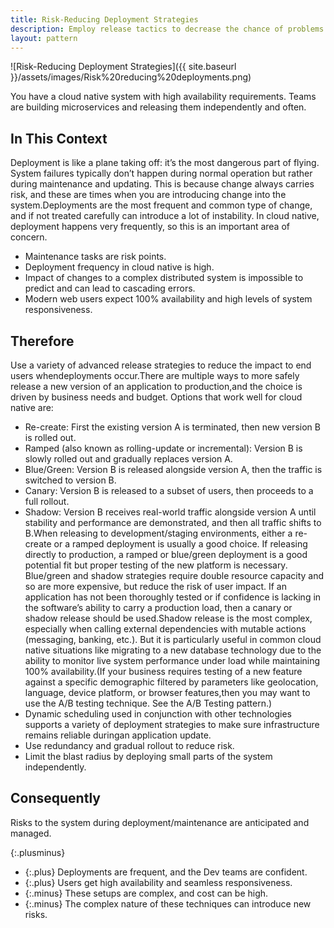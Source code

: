 ```yaml
---
title: Risk-Reducing Deployment Strategies
description: Employ release tactics to decrease the chance of problems happening when changes are introduced into the production system
layout: pattern
---
```


![Risk-Reducing Deployment Strategies]({{ site.baseurl }}/assets/images/Risk%20reducing%20deployments.png)

You have a cloud native system with high availability requirements. Teams are building microservices and releasing them independently and often.

## In This Context

Deployment is like a plane taking off: it’s the most dangerous part of flying. System failures typically don’t happen during normal operation but rather during maintenance and updating. This is because change always carries risk, and these are times when you are introducing change into the system.Deployments are the most frequent and common type of change, and if not treated carefully can introduce a lot of instability. In cloud native, deployment happens very frequently, so this is an important area of concern.

- Maintenance tasks are risk points.
- Deployment frequency in cloud native is high.
- Impact of changes to a complex distributed system is impossible to predict and can lead to cascading errors.
- Modern web users expect 100% availability and high levels of system responsiveness.

## Therefore

Use a variety of advanced release strategies to reduce the impact to end users whendeployments occur.There are multiple ways to more safely release a new version of an application to production,and the choice is driven by business needs and budget. Options that work well for cloud native are:

- Re-create: First the existing version A is terminated, then new version B is rolled out.
- Ramped (also known as rolling-update or incremental): Version B is slowly rolled out and gradually replaces version A.
- Blue/Green: Version B is released alongside version A, then the traffic is switched to version B.
- Canary: Version B is released to a subset of users, then proceeds to a full rollout.
- Shadow: Version B receives real-world traffic alongside version A until stability and performance are demonstrated, and then all traffic shifts to B.When releasing to development/staging environments, either a re-create or a ramped deployment is usually a good choice. If releasing directly to production, a ramped or blue/green deployment is a good potential fit but proper testing of the new platform is necessary. Blue/green and shadow strategies require double resource capacity and so are more expensive, but reduce the risk of user impact. If an application has not been thoroughly tested or if confidence is lacking in the software’s ability to carry a production load, then a canary or shadow release should be used.Shadow release is the most complex, especially when calling external dependencies with mutable actions (messaging, banking, etc.). But it is particularly useful in common cloud native situations like migrating to a new database technology due to the ability to monitor live system performance under load while maintaining 100% availability.(If your business requires testing of a new feature against a specific demographic filtered by parameters like geolocation, language, device platform, or browser features,then you may want to use the A/B testing technique. See the A/B Testing pattern.)
- Dynamic scheduling used in conjunction with other technologies supports a variety of deployment strategies to make sure infrastructure remains reliable duringan application update.
- Use redundancy and gradual rollout to reduce risk.
- Limit the blast radius by deploying small parts of the system independently.

## Consequently

Risks to the system during deployment/maintenance are anticipated and managed.

{:.plusminus}
- {:.plus} Deployments are frequent, and the Dev teams are confident.
- {:.plus} Users get high availability and seamless responsiveness.
- {:.minus} These setups are complex, and cost can be high.
- {:.minus} The complex nature of these techniques can introduce new risks.
